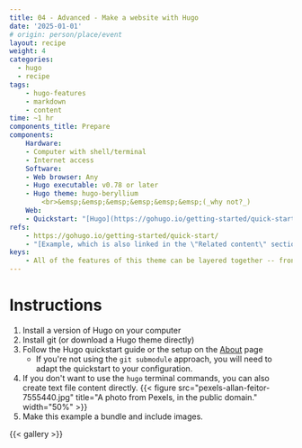 ```yaml
---
title: 04 - Advanced - Make a website with Hugo
date: '2025-01-01'
# origin: person/place/event
layout: recipe
weight: 4
categories:
  - hugo
  - recipe
tags:
    - hugo-features
    - markdown
    - content
time: ~1 hr
components_title: Prepare
components:
    Hardware:
    - Computer with shell/terminal
    - Internet access
    Software:
    - Web browser: Any
    - Hugo executable: v0.78 or later
    - Hugo theme: hugo-beryllium
        <br>&emsp;&emsp;&emsp;&emsp;&emsp;&emsp;(_why not?_)
    Web:
    - Quickstart: "[Hugo](https://gohugo.io/getting-started/quick-start/)"
refs:
    - https://gohugo.io/getting-started/quick-start/
    - "[Example, which is also linked in the \"Related content\" section](./example)"
keys:
    - All of the features of this theme can be layered together -- front matter, taxonomy, shortcodes, etc.
---
```


# Instructions

1. Install a version of Hugo on your computer
1. Install git (or download a Hugo theme directly)
1. Follow the Hugo quickstart guide or the setup on the [About](/about) page
    - If you're not using the `git submodule` approach, you will need to adapt the quickstart to your configuration.
1. If you don't want to use the `hugo` terminal commands, you can also create text file content directly.
{{< figure src="pexels-allan-feitor-7555440.jpg" title="A photo from Pexels, in the public domain." width="50%" >}}
1. Make this example a bundle and include images.


{{< gallery >}}
